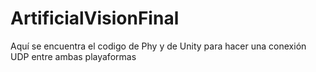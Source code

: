 # ArtificialVisionFinal
Aquí se encuentra el codigo de Phy y de Unity para hacer una conexión UDP entre ambas playaformas
